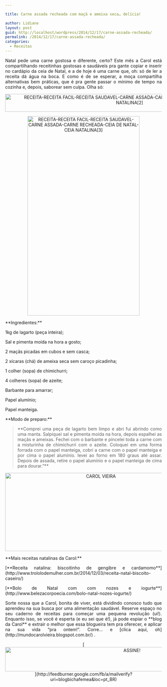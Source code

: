 ```yaml
---

title: Carne assada recheada com maçã e ameixa seca… delícia!

author: Lidiane
layout: post
guid: http://localhost/wordpress/2014/12/17/carne-assada-recheada/
permalink: /2014/12/17/carne-assada-recheada/
categories:
  - Receitas
---
```

<p align="justify">
  Natal pede uma carne gostosa e diferente, certo? Este mês a Carol está compartilhando receitinhas gostosas e saudáveis pra gante copiar e inserir no cardápio da ceia de Natal, e a de hoje é uma carne que, oh: só de ler a receita dá água na boca. E como é de se esperar, a moça compartilha alternativas bem práticas, que é pra gente passar o mínimo de tempo na cozinha e, depois, saborear sem culpa. Olha só:
</p>

<p align="center">
  <a href="http://www.trololodemulher.com.br/blog/wp-content/uploads/2014/12/RECEITA-RECEITA-FACIL-RECEITA-SAUDAVEL-CARNE-ASSADA-CARNE-RECHEADA-CEIA-DE-NATAL-CEIA-NATALINA2.jpg"><img class="alignnone size-full wp-image-10657" src="http://www.trololodemulher.com.br/blog/wp-content/uploads/2014/12/RECEITA-RECEITA-FACIL-RECEITA-SAUDAVEL-CARNE-ASSADA-CARNE-RECHEADA-CEIA-DE-NATAL-CEIA-NATALINA2.jpg" alt="RECEITA-RECEITA FACIL-RECEITA SAUDAVEL-CARNE ASSADA-CARNE RECHEADA-CEIA DE NATAL-CEIA NATALINA[2]" width="800" height="57" /></a>
</p>

<p align="center">
  <a href="http://www.trololodemulher.com.br/blog/wp-content/uploads/2014/12/RECEITA-RECEITA-FACIL-RECEITA-SAUDAVEL-CARNE-ASSADA-CARNE-RECHEADA-CEIA-DE-NATAL-CEIA-NATALINA3.jpg"><img class="alignnone size-full wp-image-10658" src="http://www.trololodemulher.com.br/blog/wp-content/uploads/2014/12/RECEITA-RECEITA-FACIL-RECEITA-SAUDAVEL-CARNE-ASSADA-CARNE-RECHEADA-CEIA-DE-NATAL-CEIA-NATALINA3.jpg" alt="RECEITA-RECEITA FACIL-RECEITA SAUDAVEL-CARNE ASSADA-CARNE RECHEADA-CEIA DE NATAL-CEIA NATALINA[3]" width="360" height="640" /></a>
</p>

<p align="justify">
  **Ingredientes:**
</p>

<p align="justify">
  1kg de lagarto (peça inteira);
</p>

<p align="justify">
  Sal e pimenta moída na hora a gosto;
</p>

<p align="justify">
  2 maçãs picadas em cubos e sem casca;
</p>

<p align="justify">
  2 xícaras (chá) de ameixa seca sem caroço picadinha;
</p>

<p align="justify">
  1 colher (sopa) de chimichurri;
</p>

<p align="justify">
  4 colheres (sopa) de azeite;
</p>

<p align="justify">
  Barbante para amarrar;
</p>

<p align="justify">
  Papel alumínio;
</p>

<p align="justify">
  Papel manteiga.
</p>

<p align="justify">
  **Modo de preparo:**
</p>

> <p align="justify">
>   **Comprei uma peça de lagarto bem limpo e abri fui abrindo como uma manta. Salpiquei sal e pimenta moída na hora, depois espalhei as maçãs e ameixas. Fechei com o barbante e pincelei toda a carne com a misturinha de chimichurri com o azeite. Coloquei em uma forma forrada com o papel manteiga, cobri a carne com o papel manteiga e por cima o papel alumínio. levei ao forno em 180 graus até assar. Depois de assada, retire o papel alumínio e o papel manteiga de cima para dourar.”**
> </p>

<p align="center">
  <a href="http://www.trololodemulher.com.br/blog/wp-content/uploads/2014/07/CAROL-VIEIRA.png"><img class="alignnone size-full wp-image-10204" src="http://www.trololodemulher.com.br/blog/wp-content/uploads/2014/07/CAROL-VIEIRA.png" alt="CAROL VIEIRA" width="600" height="251" /></a>
</p>

<p align="justify">
  **Mais receitas natalinas da Carol:**
</p>

<p align="justify">
  [**Receita natalina: biscoitinho de gengibre e cardamomo**](http://www.trololodemulher.com.br/2014/12/03/receita-natal-biscoito-caseiro/) 
</p>

<p align="justify">
  [**Bolo de Natal com com nozes e iogurte**](http://www.belezacorpoecia.com/bolo-natal-nozes-iogurte/) 
</p>

<p align="justify">
  Sorte nossa que a Carol, bonita de viver, está dividindo conosco tudo que aprendeu na sua busca por uma alimentação saudável. Reserve espaço no seu caderno de receitas para começar uma pequena revolução (ui!). Enquanto isso, se você é esperta (e eu sei que é!), já pode espiar o **blog da Carol** e extrair o melhor que essa blogueira tem pra oferecer, e aplicar na sua vida “pra ontem!”. Corre… e [clica aqui, oh](http://mundocarolvieira.blogspot.com.br/) .
</p>

<p align="center">
  [<img class="alignnone size-full wp-image-10439" src="http://www.trololodemulher.com.br/blog/wp-content/uploads/2014/09/ASSINE.png" alt="ASSINE!" width="800" height="78" />](http://feedburner.google.com/fb/a/mailverify?uri=blogbichafemea&loc=pt_BR) 
</p>

&nbsp;

<p align="justify">